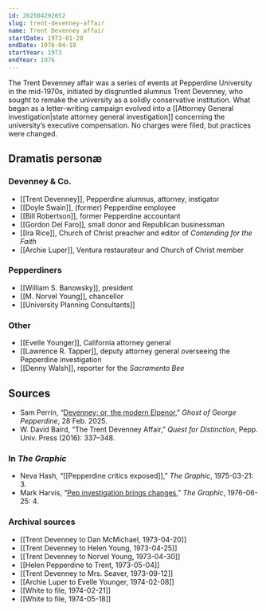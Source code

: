 ```yaml
---
id: 202504292052
slug: trent-devenney-affair
name: Trent Devenney affair
startDate: 1973-01-20
endDate: 1976-04-18
startYear: 1973
endYear: 1976
---
```

The Trent Devenney affair was a series of events at Pepperdine University in the mid-1970s, initiated by disgruntled alumnus Trent Devenney, who sought to remake the university as a solidly conservative institution. What began as a letter-writing campaign evolved into a [[Attorney General investigation|state attorney general investigation]] concerning the university’s executive compensation. No charges were filed, but practices were changed.

## Dramatis personæ
### Devenney & Co.
- [[Trent Devenney]], Pepperdine alumnus, attorney, instigator
- [[Doyle Swain]], (former) Pepperdine employee
- [[Bill Robertson]], former Pepperdine accountant
- [[Gordon Del Faro]], small donor and Republican businessman
- [[Ira Rice]], Church of Christ preacher and editor of *Contending for the Faith*
- [[Archie Luper]], Ventura restaurateur and Church of Christ member
### Pepperdiners
- [[William S. Banowsky]], president
- [[M. Norvel Young]], chancellor
- [[University Planning Consultants]]
### Other
- [[Evelle Younger]], California attorney general
- [[Lawrence R. Tapper]], deputy attorney general overseeing the Pepperdine investigation
- [[Denny Walsh]], reporter for the *Sacramento Bee*

## Sources
- Sam Perrin, “[Devenney; or, the modern Elpenor](https://gogp.substack.com/p/devenney-or-the-modern-elpenor),” *Ghost of George Pepperdine*, 28 Feb. 2025.
- W. David Baird, “The Trent Devenney Affair,” *Quest for Distinction*, Pepp. Univ. Press (2016): 337–348.
### In *The Graphic*
- Neva Hash, “[[Pepperdine critics exposed]],” *The Graphic*, 1975-03-21: 3.
- Mark Harvis, “[Pep investigation brings changes](https://pepperdine.quartexcollections.com/Documents/Detail/the-graphic/110839?item=111069),” *The Graphic*, 1976-06-25: 4.
### Archival sources
- [[Trent Devenney to Dan McMichael, 1973-04-20]]
- [[Trent Devenney to Helen Young, 1973-04-25]]
- [[Trent Devenney to Norvel Young, 1973-04-30]]
- [[Helen Pepperdine to Trent, 1973-05-04]]
- [[Trent Devenney to Mrs. Seaver, 1973-09-12]]
- [[Archie Luper to Evelle Younger, 1974-02-08]]
- [[White to file, 1974-02-21]]
- [[White to file, 1974-05-18]]